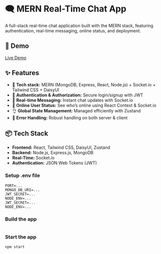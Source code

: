 # 🗨️ MERN Real-Time Chat App

A full-stack real-time chat application built with the MERN stack, featuring authentication, real-time messaging, online status, and deployment.

## 🚀 Demo
[Live Demo]([#](https://fullstack-chat-app-bsq9.onrender.com)) 

## ✨ Features
- 🌟 **Tech stack:** MERN (MongoDB, Express, React, Node.js) + Socket.io + Tailwind CSS + DaisyUI  
- 🎃 **Authentication & Authorization:** Secure login/signup with JWT  
- 👾 **Real-time Messaging:** Instant chat updates with Socket.io  
- 🚀 **Online User Status:** See who’s online using React Context & Socket.io  
- 👌 **Global State Management:** Managed efficiently with Zustand  
- 🐞 **Error Handling:** Robust handling on both server & client   

## 📦 Tech Stack
- **Frontend:** React, Tailwind CSS, DaisyUI, Zustand  
- **Backend:** Node.js, Express.js, MongoDB  
- **Real-Time:** Socket.io  
- **Authentication:** JSON Web Tokens (JWT)  

### Setup .env file
```
PORT=...
MONGO_DB_URI=...
JWT_SECRET=...
NODE_ENV=...
JWT_SECRET=...
NODE_ENV=...
```
### Build the app
```npm install
```

### Start the app

```
npm start
```


